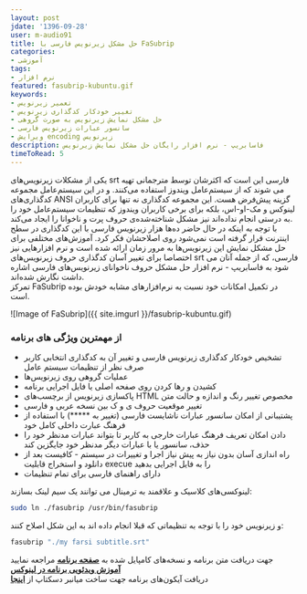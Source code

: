 ```yaml
---
layout: post
jdate: '1396-09-28'
user: m-audio91
title: حل مشکل زیرنویس فارسی با FaSubrip
categories:
- آموزشی
tags:
- نرم افزار
featured: fasubrip-kubuntu.gif
keywords:
- تعمیر زیرنویس
- تغییر خودکار کدگذاری زیرنویس
- حل مشکل نمایش زیرنویس به صورت گروهی
- سانسور عبارات زیرنویس فارسی
- ویرایش encoding زیرنویس
description: فاسابریپ - نرم افزار رایگان حل مشکل نمایش زیرنویس
timeToRead: 5
---
```


یکی از مشکلات زیرنویس‌های srt فارسی این است که اکثرشان توسط مترجمانی تهیه می شوند که از سیستم‌عامل ویندوز استفاده می‌کنند. و در این سیستم‌عامل مجموعه کدگذاری‌های ANSI گزینه پیش‌فرض هست. 
این مجموعه کدگذاری نه تنها برای کاربران لینوکس و مک-او-اس، بلکه برای برخی کاربران ویندوز که تنظیمات سیستم‌عامل خود را به درستی انجام نداده‌اند نیز مشکل شناخته‌شده‌ی حروف پرت و ناخوانا را ایجاد می‌کند.  
با توجه به اینکه در حال حاضر ده‌ها هزار زیرنویس فارسی با این کدگذاری در سطح اینترنت قرار گرفته است نمی‌شود روی اصلاحشان فکر کرد. آموزش‌های مختلفی برای حل مشکل نمایش این زیرنویس‌ها به مرور زمان ارائه شده است و 
نرم افزارهایی نیز اختصاصا برای تغییر آسان کدگذاری حروف زیرنویس‌های srt فارسی، که از جمله آنان می شود به فاسابریپ - نرم افزار حل مشکل حروف ناخوانای زیرنویس‌های فارسی اشاره داشت نگارش شده‌اند.  
تمرکز FaSubrip در تکمیل امکانات خود نسبت به نرم‌افزارهای مشابه خودش بوده است.

![Image of FaSubrip]({{ site.imgurl }}/fasubrip-kubuntu.gif)

### از مهمترین ویژگی های برنامه
* تشخیص خودکار کدگذاری زیرنویس فارسی و تغییر آن به کدگذاری انتخابی کاربر صرف نظر از تنظیمات سیستم عامل
* عملیات گروهی روی زیرنویس‌ها
* کشیدن و رها کردن روی صفحه اصلی یا فایل اجرایی برنامه
* پاکسازی زیرنویس از برچسب‌های HTML مخصوص تغییر رنگ و اندازه و حالت متن
* تغییر موقعیت حروف ی و ک بین نسخه عربی و فارسی
* پشتیبانی از امکان سانسور عبارات ناشایست فارسی (تغییر به *****) با استفاده از فرهنگ عبارت داخلی کامل خود
*  دادن امکان تعریف فرهنگ عبارات خارجی به کاربر تا بتواند عبارات مدنظر خود را حذف، سانسور یا با عبارات دیگر مدنظر خود جایگزین کند
* راه اندازی آسان بدون نیاز به پیش نیاز اجرا و تغییرات در سیستم - کافیست بعد از دانلود و استخراج قابلیت execue را به فایل اجرایی بدهید
* دارای راهنمای فارسی برای تمام تنظیمات
  
  
 لینوکسی‌های کلاسیک و علاقمند به ترمینال می توانند یک سیم لینک بسازند:  
 
 ```sh
 sudo ln ./fasubrip /usr/bin/fasubrip
 ```  
 
 و زیرنویس خود را با توجه به تنظیماتی که قبلا انجام داده اند به این شکل اصلاح کنند:  
 
 ```sh
 fasubrip "./my farsi subtitle.srt"
 ```
  
جهت دریافت متن برنامه و نسخه‌های کامپایل شده به [**صفحه برنامه**](https://github.com/m-audio91/FaSubrip)  مراجعه نمایید   
[**آموزش ویدئویی برنامه در لینوکس**](https://www.aparat.com/v/nMaAb/%D8%AD%D9%84_%D9%85%D8%B4%DA%A9%D9%84_%D8%B2%DB%8C%D8%B1%D9%86%D9%88%DB%8C%D8%B3_%D9%81%D8%A7%D8%B1%D8%B3%DB%8C_%D9%84%DB%8C%D9%86%D9%88%DA%A9%D8%B3_Linux)  
دریافت آیکون‌های برنامه جهت ساخت میانبر دسکتاپ از [**اینجا**](https://github.com/m-audio91/FaSubrip/tree/master/extra/icon)   
